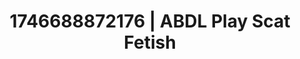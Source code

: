 ---
categories:
- Passionate kisses
- Erotic AI content
- AI-generated
- Roleplay fantasies
- Erogenous zones
- Soft bondage
- ASMR
- Cosplay
image: /assets/images/1746688872176.jpg
layout: post
seo:
  description: Featured content with premium ABDL Play, Scat Fetish. HD images available.
  keywords: ABDL Play, Scat Fetish
  og_image: /assets/images/1746688872176.jpg
  schema_type: VisualArtwork
tags:
- ABDL Play
- '#1746688872176'
- Scat Fetish
title: 1746688872176 | ABDL Play Scat Fetish
---